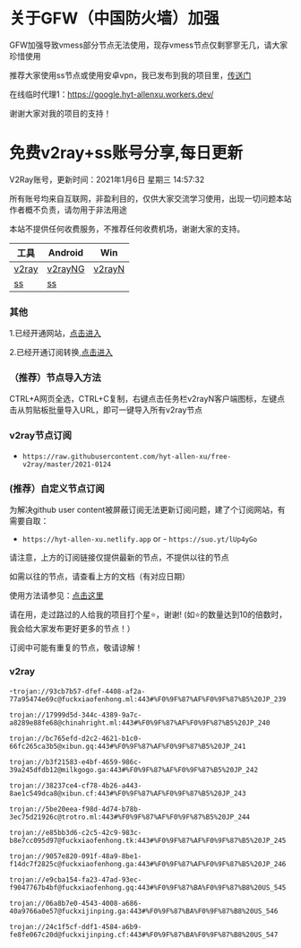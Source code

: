 # 关于GFW（中国防火墙）加强
GFW加强导致vmess部分节点无法使用，现存vmess节点仅剩寥寥无几，请大家珍惜使用

推荐大家使用ss节点或使用安卓vpn，我已发布到我的项目里，[传送门](https://github.com/hyt-allen-xu/Android-vpn)

在线临时代理1：https://google.hyt-allenxu.workers.dev/

谢谢大家对我的项目的支持！

# 免费v2ray+ss账号分享,每日更新
V2Ray账号，更新时间：2021年1月6日 星期三 14:57:32

所有账号均来自互联网，非盈利目的，仅供大家交流学习使用，出现一切问题本站作者概不负责，请勿用于非法用途  

本站不提供任何收费服务，不推荐任何收费机场，谢谢大家的支持。

|  工具  | Android  | Win  |  
|  ----  | ----   | ----  |  
| [v2ray](#v2ray)  | [v2rayNG](https://github.com/2dust/v2rayNG/releases/download/1.5.11/v2rayNG_1.5.11_x86.apk) | [v2rayN](https://github.com/2dust/v2rayN/releases/download/4.6/v2rayN-Core.zip) |  
| [ss](#v2ray)  | [ss](https://github.com/shadowsocks/shadowsocks-android/releases/download/v5.1.4/shadowsocks--universal-5.1.4.apk)|  

### 其他
1.已经开通网站，[点击进入](https://hyt-allen-xu.github.io/free-v2ray/)

2.已经开通订阅转换,[点击进入](https://aclssr.netlify.app/)


### （推荐）节点导入方法  
CTRL+A网页全选，CTRL+C复制，右键点击任务栏v2rayN客户端图标，左键点击从剪贴板批量导入URL，即可一键导入所有v2ray节点  

### v2ray节点订阅  
- `https://raw.githubusercontent.com/hyt-allen-xu/free-v2ray/master/2021-0124`  

### (推荐）自定义节点订阅  
为解决github user content被屏蔽订阅无法更新订阅问题，建了个订阅网站，有需要自取：
- `https://hyt-allen-xu.netlify.app`
or - `https://suo.yt/lUp4yGo`

请注意，上方的订阅链接仅提供最新的节点，不提供以往的节点

如需以往的节点，请查看上方的文档（有对应日期）

使用方法请参见：[点击这里](https://github.com/hyt-allen-xu/tutorials)

请在用，走过路过的人给我的项目打个星⭐，谢谢!
(如⭐的数量达到10的倍数时，我会给大家发布更好更多的节点！）


订阅中可能有重复的节点，敬请谅解！

### v2ray
-`trojan://93cb7b57-dfef-4408-af2a-77a95474e69c@fuckxiaofenhong.ml:443#%F0%9F%87%AF%F0%9F%87%B5%20JP_239`

`trojan://17999d5d-344c-4389-9a7c-a8289e88fe68@chinahright.ml:443#%F0%9F%87%AF%F0%9F%87%B5%20JP_240`

`trojan://bc765efd-d2c2-4621-b1c0-66fc265ca3b5@xibun.gq:443#%F0%9F%87%AF%F0%9F%87%B5%20JP_241`

`trojan://b3f21583-e4bf-4659-986c-39a245dfdb12@milkgogo.ga:443#%F0%9F%87%AF%F0%9F%87%B5%20JP_242`

`trojan://38237ce4-cf78-4b26-a443-8ae1c549dca8@xibun.cf:443#%F0%9F%87%AF%F0%9F%87%B5%20JP_243`

`trojan://5be20eea-f98d-4d74-b78b-3ec75d21926c@trotro.ml:443#%F0%9F%87%AF%F0%9F%87%B5%20JP_244`

`trojan://e85bb3d6-c2c5-42c9-983c-b8e7cc095d97@fuckxiaofenhong.tk:443#%F0%9F%87%AF%F0%9F%87%B5%20JP_245`

`trojan://9057e820-091f-48a9-8be1-f14dc7f2825c@fuckxiaofenhong.ga:443#%F0%9F%87%AF%F0%9F%87%B5%20JP_246`

`trojan://e9cba154-fa23-47ad-93ec-f9047767b4bf@fuckxiaofenhong.gq:443#%F0%9F%87%BA%F0%9F%87%B8%20US_545`

`trojan://06a8b7e0-4543-4008-a686-40a9766a0e57@fuckxijinping.ga:443#%F0%9F%87%BA%F0%9F%87%B8%20US_546`

`trojan://24c1f5cf-ddf1-4584-a6b9-fe8fe067c20d@fuckxijinping.cf:443#%F0%9F%87%BA%F0%9F%87%B8%20US_547`


